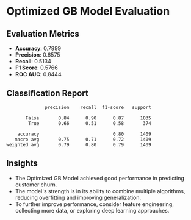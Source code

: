 # Optimized GB Model Evaluation

## Evaluation Metrics

- **Accuracy**: 0.7999
- **Precision**: 0.6575
- **Recall**: 0.5134
- **F1 Score**: 0.5766
- **ROC AUC**: 0.8444

## Classification Report

```
              precision    recall  f1-score   support

       False       0.84      0.90      0.87      1035
        True       0.66      0.51      0.58       374

    accuracy                           0.80      1409
   macro avg       0.75      0.71      0.72      1409
weighted avg       0.79      0.80      0.79      1409

```

## Insights

- The Optimized GB Model achieved good performance in predicting customer churn.
- The model's strength is in its ability to combine multiple algorithms, reducing overfitting and improving generalization.
- To further improve performance, consider feature engineering, collecting more data, or exploring deep learning approaches.
